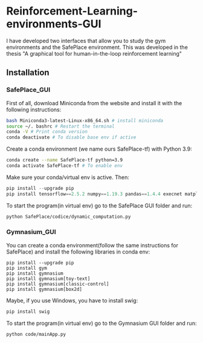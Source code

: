 # Reinforcement-Learning-environments-GUI
I have developed two interfaces that allow you to study the gym environments and the SafePlace environment. This was developed in the thesis "A graphical tool for human-in-the-loop reinforcement learning"

## Installation

### SafePlace_GUI
First of all, download Miniconda from the website and install it with the following
instructions:
```bash
bash Miniconda3-latest-Linux-x86_64.sh # install miniconda
source ~/. bashrc # Restart the terminal
conda -V # Print conda version
conda deactivate # To disable base env if active
```
Create a conda environment (we name ours SafePlace-tf) with Python 3.9:
```bash
conda create --name SafePlace-tf python=3.9
conda activate SafePlace-tf # To enable env
```
Make sure your conda/virtual env is active. Then:
```python
pip install --upgrade pip
pip install tensorflow==2.5.2 numpy==1.19.3 pandas==1.4.4 execnet matplotlib SciencePlot==1.0.9 scipy==1.7.3 seaborn==0.11.2
```
To start the program(in virtual env) go to the SafePlace GUI folder and run:
```bash
python SafePlace/codice/dynamic_computation.py
```

### Gymnasium_GUI
You can create a conda environment(follow the same instructions for SafePlace) and
install the following libraries in conda env:
```
pip install --upgrade pip
pip install gym
pip install gymnasium
pip install gymnasium[toy-text]
pip install gymnasium[classic-control]
pip install gymnasium[box2d]
```
Maybe, if you use Windows, you have to install swig:
```python
pip install swig
```
To start the program(in virtual env) go to the Gymnasium GUI folder and run:
```bash
python code/mainApp.py
```
